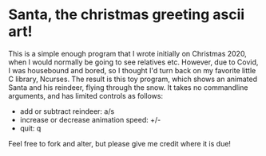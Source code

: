 # Santa, the christmas greeting ascii art!

This is a simple enough program that I wrote initially on Christmas 2020, when I would normally be going to see relatives etc. However, due to Covid, I was housebound and bored, so I thought I'd turn back on my favorite little C library, Ncurses. The result is this toy program, which shows an animated Santa and his reindeer, flying through the snow. It takes no commandline arguments, and has limited controls as follows:

- add or subtract reindeer: a/s
- increase or decrease animation speed: +/-
- quit: q

Feel free to fork and alter, but please give me credit where it is due!
